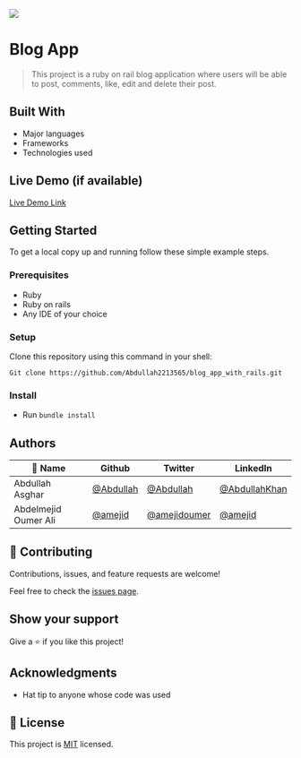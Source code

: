 ![](https://img.shields.io/badge/Microverse-blueviolet)

# Blog App

> This project is a ruby on rail blog application where users will be able to post, comments, like, edit and delete their post.


## Built With

- Major languages
- Frameworks
- Technologies used

## Live Demo (if available)

[Live Demo Link](https://livedemo.com)


## Getting Started
To get a local copy up and running follow these simple example steps.

### Prerequisites
- Ruby
- Ruby on rails
- Any IDE of your choice

### Setup

Clone this repository using this command in your shell:

```
Git clone https://github.com/Abdullah2213565/blog_app_with_rails.git
```

### Install

- Run ``` bundle install ```

## Authors

| 👤 Name              | Github                                          | Twitter                                         | LinkedIn                                                        |
|----------------------|-------------------------------------------------|-------------------------------------------------|-----------------------------------------------------------------|
| Abdullah Asghar      | [@Abdullah](https://github.com/Abdullah2213565) | [@Abdullah](https://twitter.com/dulakhan024)    | [@AbdullahKhan](https://www.linkedin.com/in/abdullah-khan2002/) |
| Abdelmejid Oumer Ali | [@amejid](https://github.com/amejid)            | [@amejidoumer](https://twitter.com/amejidoumer) | [@amejid](https://www.linkedin.com/in/amejid/)                  |


## 🤝 Contributing

Contributions, issues, and feature requests are welcome!

Feel free to check the [issues page](../../issues/).

## Show your support

Give a ⭐️ if you like this project!

## Acknowledgments

- Hat tip to anyone whose code was used

## 📝 License

This project is [MIT](./LICENSE) licensed.
